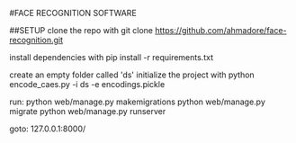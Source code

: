 #FACE RECOGNITION SOFTWARE

##SETUP
clone the repo with
git clone https://github.com/ahmadore/face-recognition.git

install dependencies with 
pip install -r requirements.txt

create an empty folder called 'ds'
initialize the project with
python encode_caes.py -i ds -e encodings.pickle

run:
python web/manage.py makemigrations
python web/manage.py migrate
python web/manage.py runserver

goto:
127.0.0.1:8000/